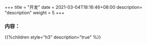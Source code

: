 +++
title = "开发"
date =  2021-03-04T18:16:46+08:00
description= "description"
weight = 5
+++

### 内容：

{{%children style="h3" description="true" %}}
